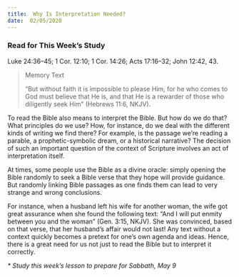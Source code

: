 ```yaml
---
title:  Why Is Interpretation Needed?
date:  02/05/2020
---
```


### Read for This Week’s Study
Luke 24:36–45; 1 Cor. 12:10; 1 Cor. 14:26; Acts 17:16–32; John 12:42, 43.

> <p>Memory Text</p>
> “But without faith it is impossible to please Him, for he who comes to God must believe that He is, and that He is a rewarder of those who diligently seek Him” (Hebrews 11:6, NKJV).

To read the Bible also means to interpret the Bible. But how do we do that? What principles do we use? How, for instance, do we deal with the different kinds of writing we find there? For example, is the passage we’re reading a parable, a prophetic-symbolic dream, or a historical narrative? The decision of such an important question of the context of Scripture involves an act of interpretation itself.

At times, some people use the Bible as a divine oracle: simply opening the Bible randomly to seek a Bible verse that they hope will provide guidance. But randomly linking Bible passages as one finds them can lead to very strange and wrong conclusions.

For instance, when a husband left his wife for another woman, the wife got great assurance when she found the following text: “And I will put enmity between you and the woman” (Gen. 3:15, NKJV). She was convinced, based on that verse, that her husband’s affair would not last! Any text without a context quickly becomes a pretext for one’s own agenda and ideas. Hence, there is a great need for us not just to read the Bible but to interpret it correctly.

_* Study this week’s lesson to prepare for Sabbath, May 9_